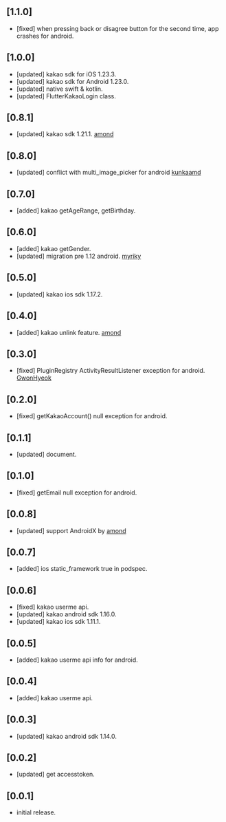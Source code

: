 ## [1.1.0]

- [fixed] when pressing back or disagree button for the second time, app crashes for android.

## [1.0.0]

- [updated] kakao sdk for iOS 1.23.3.
- [updated] kakao sdk for Android 1.23.0.
- [updated] native swift & kotlin.
- [updated] FlutterKakaoLogin class.

## [0.8.1]

- [updated] kakao sdk 1.21.1. [amond](https://github.com/amondnet)

## [0.8.0]

- [updated] conflict with multi_image_picker for android [kunkaamd](https://github.com/kunkaamd)

## [0.7.0]

- [added] kakao getAgeRange, getBirthday.

## [0.6.0]

- [added] kakao getGender.
- [updated] migration pre 1.12 android. [myriky](https://github.com/myriky)

## [0.5.0]

- [updated] kakao ios sdk 1.17.2.

## [0.4.0]

- [added] kakao unlink feature. [amond](https://github.com/amondnet)

## [0.3.0]

- [fixed] PluginRegistry ActivityResultListener exception for android. [GwonHyeok](https://github.com/GwonHyeok)

## [0.2.0]

- [fixed] getKakaoAccount() null exception for android.

## [0.1.1]

- [updated] document.

## [0.1.0]

- [fixed] getEmail null exception for android.

## [0.0.8]

- [updated] support AndroidX by [amond](https://github.com/amondnet)

## [0.0.7]

- [added] ios static_framework true in podspec.

## [0.0.6]

- [fixed] kakao userme api.
- [updated] kakao android sdk 1.16.0.
- [updated] kakao ios sdk 1.11.1.

## [0.0.5]

- [added] kakao userme api info for android.

## [0.0.4]

- [added] kakao userme api.

## [0.0.3]

- [updated] kakao android sdk 1.14.0.

## [0.0.2]

- [updated] get accesstoken.

## [0.0.1]

- initial release.
